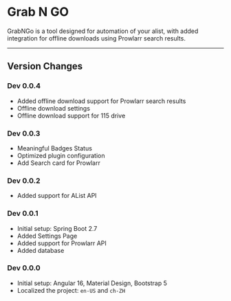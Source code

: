 # Grab N GO
GrabNGo is a tool designed for automation of your alist, with added integration for offline downloads using Prowlarr search results.

---

## Version Changes
### Dev 0.0.4
- Added offline download support for Prowlarr search results
- Offline download settings
- Offline download support for 115 drive

### Dev 0.0.3
- Meaningful Badges Status
- Optimized plugin configuration
- Add Search card for Prowlarr

### Dev 0.0.2
- Added support for AList API

### Dev 0.0.1
- Initial setup: Spring Boot 2.7
- Added Settings Page
- Added support for Prowlarr API
- Added database

### Dev 0.0.0
- Initial setup: Angular 16, Material Design, Bootstrap 5
- Localized the project: `en-US` and `ch-ZH`
